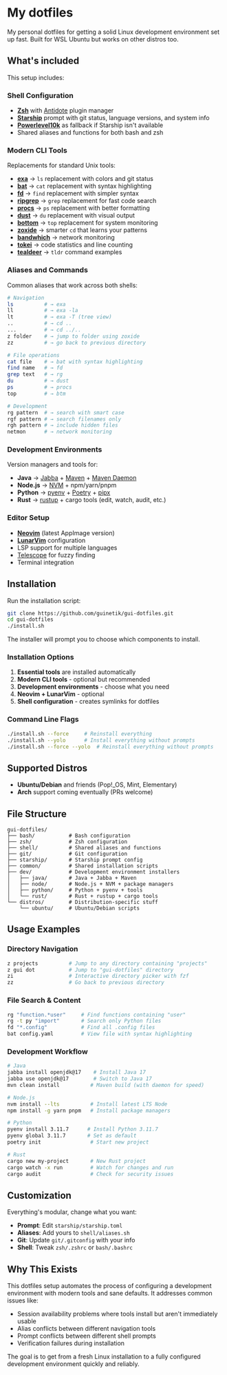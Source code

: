 # My dotfiles

My personal dotfiles for getting a solid Linux development environment set up fast. Built for WSL Ubuntu but works on other distros too.

## What's included

This setup includes:

### **Shell Configuration**
- **[Zsh](https://www.zsh.org/)** with [Antidote](https://getantidote.github.io/) plugin manager
- **[Starship](https://starship.rs/)** prompt with git status, language versions, and system info
- **[Powerlevel10k](https://github.com/romkatv/powerlevel10k)** as fallback if Starship isn't available
- Shared aliases and functions for both bash and zsh

### **Modern CLI Tools**
Replacements for standard Unix tools:

- **[exa](https://github.com/ogham/exa)** → `ls` replacement with colors and git status
- **[bat](https://github.com/sharkdp/bat)** → `cat` replacement with syntax highlighting
- **[fd](https://github.com/sharkdp/fd)** → `find` replacement with simpler syntax
- **[ripgrep](https://github.com/BurntSushi/ripgrep)** → `grep` replacement for fast code search
- **[procs](https://github.com/dalance/procs)** → `ps` replacement with better formatting
- **[dust](https://github.com/bootandy/dust)** → `du` replacement with visual output
- **[bottom](https://github.com/ClementTsang/bottom)** → `top` replacement for system monitoring
- **[zoxide](https://github.com/ajeetdsouza/zoxide)** → smarter `cd` that learns your patterns
- **[bandwhich](https://github.com/imsnif/bandwhich)** → network monitoring
- **[tokei](https://github.com/XAMPPRocky/tokei)** → code statistics and line counting
- **[tealdeer](https://github.com/dbrgn/tealdeer)** → `tldr` command examples

### **Aliases and Commands**
Common aliases that work across both shells:

```bash
# Navigation
ls          # → exa 
ll          # → exa -la
lt          # → exa -T (tree view)
..          # → cd ..
...         # → cd ../..
z folder    # → jump to folder using zoxide
zz          # → go back to previous directory

# File operations  
cat file    # → bat with syntax highlighting
find name   # → fd
grep text   # → rg
du          # → dust
ps          # → procs
top         # → btm

# Development
rg pattern  # → search with smart case
rgf pattern # → search filenames only
rgh pattern # → include hidden files
netmon      # → network monitoring
```

### **Development Environments**
Version managers and tools for:

- **Java** → [Jabba](https://github.com/Jabba-Team/jabba) + [Maven](https://maven.apache.org/) + [Maven Daemon](https://github.com/apache/maven-mvnd)
- **Node.js** → [NVM](https://github.com/nvm-sh/nvm) + npm/yarn/pnpm
- **Python** → [pyenv](https://github.com/pyenv/pyenv) + [Poetry](https://python-poetry.org/) + [pipx](https://pypa.github.io/pipx/)
- **Rust** → [rustup](https://rustup.rs/) + cargo tools (edit, watch, audit, etc.)

### **Editor Setup**
- **[Neovim](https://neovim.io/)** (latest AppImage version)
- **[LunarVim](https://www.lunarvim.org/)** configuration
- LSP support for multiple languages
- [Telescope](https://github.com/nvim-telescope/telescope.nvim) for fuzzy finding
- Terminal integration

## Installation

Run the installation script:

```bash
git clone https://github.com/guinetik/gui-dotfiles.git
cd gui-dotfiles
./install.sh
```

The installer will prompt you to choose which components to install.

### Installation Options

1. **Essential tools** are installed automatically
2. **Modern CLI tools** - optional but recommended
3. **Development environments** - choose what you need
4. **Neovim + LunarVim** - optional
5. **Shell configuration** - creates symlinks for dotfiles

### Command Line Flags

```bash
./install.sh --force     # Reinstall everything
./install.sh --yolo      # Install everything without prompts
./install.sh --force --yolo  # Reinstall everything without prompts
```

## Supported Distros

- **Ubuntu/Debian** and friends (Pop!_OS, Mint, Elementary)
- **Arch** support coming eventually (PRs welcome)

## File Structure

```
gui-dotfiles/
├── bash/           # Bash configuration
├── zsh/            # Zsh configuration  
├── shell/          # Shared aliases and functions
├── git/            # Git configuration
├── starship/       # Starship prompt config
├── common/         # Shared installation scripts
├── dev/            # Development environment installers
│   ├── java/       # Java + Jabba + Maven
│   ├── node/       # Node.js + NVM + package managers
│   ├── python/     # Python + pyenv + tools
│   └── rust/       # Rust + rustup + cargo tools
└── distros/        # Distribution-specific stuff
    └── ubuntu/     # Ubuntu/Debian scripts
```

## Usage Examples

### **Directory Navigation**
```bash
z projects          # Jump to any directory containing "projects"
z gui dot           # Jump to "gui-dotfiles" directory
zi                  # Interactive directory picker with fzf
zz                  # Go back to previous directory
```

### **File Search & Content**
```bash
rg "function.*user"     # Find functions containing "user"
rg -t py "import"       # Search only Python files
fd "*.config"           # Find all .config files
bat config.yaml         # View file with syntax highlighting
```

### **Development Workflow**
```bash
# Java
jabba install openjdk@17    # Install Java 17
jabba use openjdk@17        # Switch to Java 17
mvn clean install          # Maven build (with daemon for speed)

# Node.js  
nvm install --lts          # Install latest LTS Node
npm install -g yarn pnpm   # Install package managers

# Python
pyenv install 3.11.7      # Install Python 3.11.7
pyenv global 3.11.7       # Set as default
poetry init                # Start new project

# Rust
cargo new my-project       # New Rust project
cargo watch -x run         # Watch for changes and run
cargo audit                # Check for security issues
```

## Customization

Everything's modular, change what you want:

- **Prompt**: Edit `starship/starship.toml` 
- **Aliases**: Add yours to `shell/aliases.sh`
- **Git**: Update `git/.gitconfig` with your info
- **Shell**: Tweak `zsh/.zshrc` or `bash/.bashrc`

## Why This Exists

This dotfiles setup automates the process of configuring a development environment with modern tools and sane defaults. It addresses common issues like:

- Session availability problems where tools install but aren't immediately usable
- Alias conflicts between different navigation tools
- Prompt conflicts between different shell prompts
- Verification failures during installation

The goal is to get from a fresh Linux installation to a fully configured development environment quickly and reliably.
